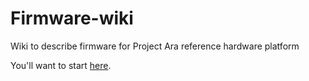 # Firmware-wiki
Wiki to describe firmware for Project Ara reference hardware platform

You'll want to start [here](https://github.com/projectara/Firmware-wiki/wiki).
